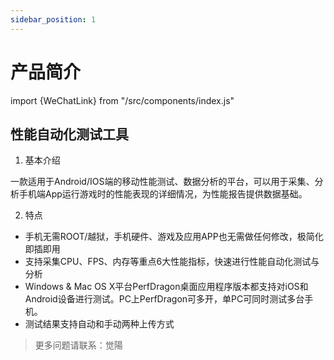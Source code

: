 ```yaml
---
sidebar_position: 1
---
```

# 产品简介
import {WeChatLink} from "/src/components/index.js"

## 性能自动化测试工具
1. 基本介绍 

一款适用于Android/IOS端的移动性能测试、数据分析的平台，可以用于采集、分析手机端App运行游戏时的性能表现的详细情况，为性能报告提供数据基础。

2. 特点

* 手机无需ROOT/越狱，手机硬件、游戏及应用APP也无需做任何修改，极简化即插即用
* 支持采集CPU、FPS、内存等重点6大性能指标，快速进行性能自动化测试与分析
* Windows & Mac OS X平台PerfDragon桌面应用程序版本都支持对iOS和Android设备进行测试。PC上PerfDragon可多开，单PC可同时测试多台手机。
* 测试结果支持自动和手动两种上传方式



>更多问题请联系：<WeChatLink name='觉陽'>觉陽</WeChatLink>